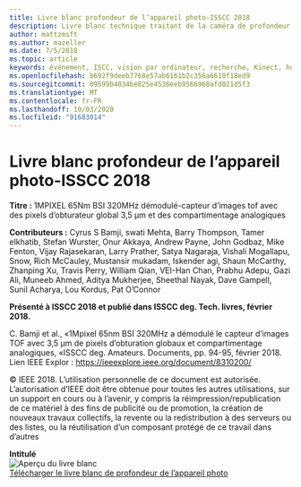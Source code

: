 ```yaml
---
title: Livre blanc profondeur de l’appareil photo-ISSCC 2018
description: Livre blanc technique traitant de la caméra de profondeur à utiliser dans Project Kinect pour Azure et la prochaine version de HoloLens.
author: mattzmsft
ms.author: mazeller
ms.date: 7/5/2018
ms.topic: article
keywords: événement, ISCC, vision par ordinateur, recherche, Kinect, hololens, Depth, tof
ms.openlocfilehash: b692f9deeb7768e57ab6161b2c356a6610f18ed9
ms.sourcegitcommit: 09599b4034be825e4536eeb9566968afd021d5f3
ms.translationtype: MT
ms.contentlocale: fr-FR
ms.lasthandoff: 10/03/2020
ms.locfileid: "91683014"
---
```

# <a name="depth-camera-whitepaper---isscc-2018"></a>Livre blanc profondeur de l’appareil photo-ISSCC 2018

**Titre :** 1MPIXEL 65Nm BSI 320MHz démodulé-capteur d’images tof avec des pixels d’obturateur global 3,5 μm et des compartimentage analogiques

**Contributeurs :** Cyrus S Bamji, swati Mehta, Barry Thompson, Tamer elkhatib, Stefan Wurster, Onur Akkaya, Andrew Payne, John Godbaz, Mike Fenton, Vijay Rajasekaran, Larry Prather, Satya Nagaraja, Vishali Mogallapu, Snow, Rich McCauley, Mustansir mukadam, Iskender agi, Shaun McCarthy, Zhanping Xu, Travis Perry, William Qian, VEI-Han Chan, Prabhu Adepu, Gazi Ali, Muneeb Ahmed, Aditya Mukherjee, Sheethal Nayak, Dave Gampell, Sunil Acharya, Lou Kordus, Pat O’Connor

**Présenté à ISSCC 2018 et publié dans ISSCC deg. Tech. livres, février 2018.**

C. Bamji et al., «1Mpixel 65nm BSI 320MHz a démodulé le capteur d’images TOF avec 3,5 μm de pixels d’obturation globaux et compartimentage analogiques, «ISSCC deg. Amateurs. Documents, pp. 94-95, février 2018. Lien IEEE Explor : https://ieeexplore.ieee.org/document/8310200/

© IEEE 2018. L’utilisation personnelle de ce document est autorisée. L’autorisation d’IEEE doit être obtenue pour toutes les autres utilisations, sur un support en cours ou à l’avenir, y compris la réimpression/republication de ce matériel à des fins de publicité ou de promotion, la création de nouveaux travaux collectifs, la revente ou la redistribution à des serveurs ou des listes, ou la réutilisation d’un composant protégé de ce travail dans d’autres

**Intitulé**<br>
![Aperçu du livre blanc](images/depth-camera-isscc.PNG)<br>
[Télécharger le livre blanc de profondeur de l’appareil photo](images/Depth-Camera-ISSCC-2018.pdf)
